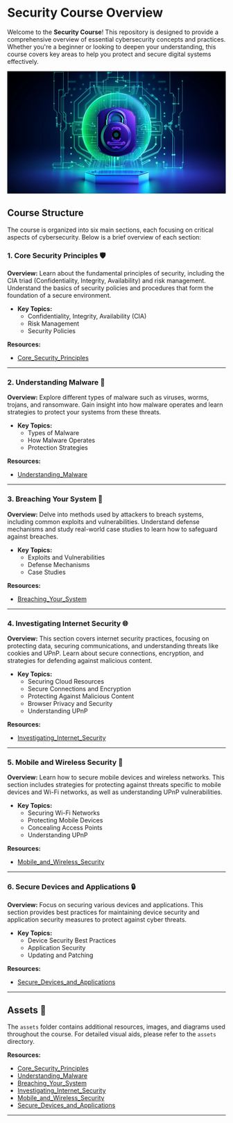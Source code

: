 # Security Course Overview

Welcome to the **Security Course**! This repository is designed to provide a comprehensive overview of essential cybersecurity concepts and practices. Whether you're a beginner or looking to deepen your understanding, this course covers key areas to help you protect and secure digital systems effectively.

![Wallpaper](./assets/bdb77d61d1ef7dc459bf17ae010658476c00d420-1456x816.webp)

## Course Structure

The course is organized into six main sections, each focusing on critical aspects of cybersecurity. Below is a brief overview of each section:

### 1. Core Security Principles 🛡️

**Overview:**
Learn about the fundamental principles of security, including the CIA triad (Confidentiality, Integrity, Availability) and risk management. Understand the basics of security policies and procedures that form the foundation of a secure environment.

- **Key Topics:**
  - Confidentiality, Integrity, Availability (CIA)
  - Risk Management
  - Security Policies

**Resources:**

- [Core_Security_Principles](./Core_Security_Principles)

---

### 2. Understanding Malware 🦠

**Overview:**
Explore different types of malware such as viruses, worms, trojans, and ransomware. Gain insight into how malware operates and learn strategies to protect your systems from these threats.

- **Key Topics:**
  - Types of Malware
  - How Malware Operates
  - Protection Strategies

**Resources:**

- [Understanding_Malware](./Understanding_Malware)

---

### 3. Breaching Your System 🚪

**Overview:**
Delve into methods used by attackers to breach systems, including common exploits and vulnerabilities. Understand defense mechanisms and study real-world case studies to learn how to safeguard against breaches.

- **Key Topics:**
  - Exploits and Vulnerabilities
  - Defense Mechanisms
  - Case Studies

**Resources:**

- [Breaching_Your_System](./Breaching_Your_System)

---

### 4. Investigating Internet Security 🌐

**Overview:**
This section covers internet security practices, focusing on protecting data, securing communications, and understanding threats like cookies and UPnP. Learn about secure connections, encryption, and strategies for defending against malicious content.

- **Key Topics:**
  - Securing Cloud Resources
  - Secure Connections and Encryption
  - Protecting Against Malicious Content
  - Browser Privacy and Security
  - Understanding UPnP

**Resources:**

- [Investigating_Internet_Security](./Investigating_Internet_Security)

---

### 5. Mobile and Wireless Security 📱

**Overview:**
Learn how to secure mobile devices and wireless networks. This section includes strategies for protecting against threats specific to mobile devices and Wi-Fi networks, as well as understanding UPnP vulnerabilities.

- **Key Topics:**
  - Securing Wi-Fi Networks
  - Protecting Mobile Devices
  - Concealing Access Points
  - Understanding UPnP

**Resources:**

- [Mobile_and_Wireless_Security](./Mobile_and_Wireless_Security)

---

### 6. Secure Devices and Applications 🔒

**Overview:**
Focus on securing various devices and applications. This section provides best practices for maintaining device security and application security measures to protect against cyber threats.

- **Key Topics:**
  - Device Security Best Practices
  - Application Security
  - Updating and Patching

**Resources:**

- [Secure_Devices_and_Applications](./Secure_Devices_and_Applications)

---

## Assets 📁

The `assets` folder contains additional resources, images, and diagrams used throughout the course. For detailed visual aids, please refer to the `assets` directory.

**Resources:**

- [Core_Security_Principles](./assets/Core_Security_Principles)
- [Understanding_Malware](./assets/Understanding_Malware)
- [Breaching_Your_System](./assets/Breaching_Your_System)
- [Investigating_Internet_Security](./assets/Investigating_Internet_Security)
- [Mobile_and_Wireless_Security](./assets/Mobile_and_Wireless_Security)
- [Secure_Devices_and_Applications](./assets/Secure_Devices_and_Applications)

---
